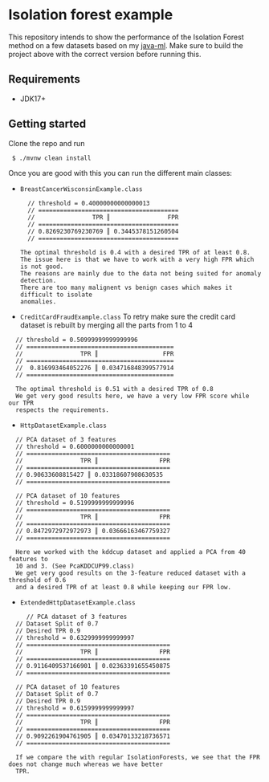 # Isolation forest example

This repository intends to show the performance of the Isolation Forest method on a few datasets
based on my [java-ml](https://github.com/remisultan/java-ml).
Make sure to build the project above with the correct version before running this.

## Requirements

- JDK17+

## Getting started

Clone the repo and run

```bash
 $ ./mvnw clean install
```

Once you are good with this you can run the different main classes:

- `BreastCancerWisconsinExample.class`
  
  ```
    // threshold = 0.40000000000000013
    // =======================================
    //                TPR ║                FPR
    // =======================================
    // 0.8269230769230769 ║ 0.3445378151260504
    // =======================================
  
  The optimal threshold is 0.4 with a desired TPR of at least 0.8.
  The issue here is that we have to work with a very high FPR which is not good.
  The reasons are mainly due to the data not being suited for anomaly detection.
  There are too many malignent vs benign cases which makes it difficult to isolate
  anomalies.
  ```
  
- `CreditCardFraudExample.class`
To retry make sure the credit card dataset is rebuilt by merging all the parts from 1 to 4
```
  // threshold = 0.50999999999999996
  // =========================================
  //                TPR ║                  FPR
  // =========================================
  //  0.816993464052276 ║ 0.034716848399577914
  // =========================================

  The optimal threshold is 0.51 with a desired TPR of 0.8
  We get very good results here, we have a very low FPR score while our TPR
  respects the requirements.
``` 

- `HttpDatasetExample.class`

```
  // PCA dataset of 3 features
  // threshold = 0.6000000000000001
  // ========================================
  //                TPR ║                 FPR
  // ========================================
  // 0.90633608815427 ║ 0.03318607908630535
  // ========================================

  // PCA dataset of 10 features
  // threshold = 0.5199999999999996
  // ========================================
  //                TPR ║                 FPR
  // ========================================
  // 0.8472972972972973 ║ 0.03666163467759327
  // ========================================
  
  Here we worked with the kddcup dataset and applied a PCA from 40 features to 
  10 and 3. (See PcaKDDCUP99.class)
  We get very good results on the 3-feature reduced dataset with a threshold of 0.6
  and a desired TPR of at least 0.8 while keeping our FPR low.
```

- `ExtendedHttpDatasetExample.class`

```
     // PCA dataset of 3 features
  // Dataset Split of 0.7
  // Desired TPR 0.9
  // threshold = 0.6329999999999997
  // ========================================
  //                TPR ║                 FPR
  // ========================================
  // 0.9116409537166901 ║ 0.02363391655450875
  // ========================================

  // PCA dataset of 10 features
  // Dataset Split of 0.7
  // Desired TPR 0.9
  // threshold = 0.6159999999999997
  // ========================================
  //                TPR ║                 FPR
  // ========================================
  // 0.9092261904761905 ║ 0.03470133218736571
  // ========================================

  If we compare the with regular IsolationForests, we see that the FPR does not change much whereas we have better
  TPR. 

```
